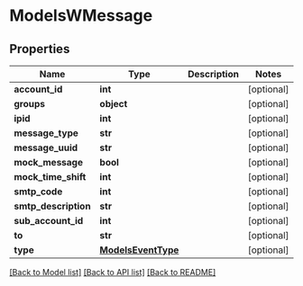 # ModelsWMessage

## Properties
Name | Type | Description | Notes
------------ | ------------- | ------------- | -------------
**account_id** | **int** |  | [optional] 
**groups** | **object** |  | [optional] 
**ipid** | **int** |  | [optional] 
**message_type** | **str** |  | [optional] 
**message_uuid** | **str** |  | [optional] 
**mock_message** | **bool** |  | [optional] 
**mock_time_shift** | **int** |  | [optional] 
**smtp_code** | **int** |  | [optional] 
**smtp_description** | **str** |  | [optional] 
**sub_account_id** | **int** |  | [optional] 
**to** | **str** |  | [optional] 
**type** | [**ModelsEventType**](ModelsEventType.md) |  | [optional] 

[[Back to Model list]](../README.md#documentation-for-models) [[Back to API list]](../README.md#documentation-for-api-endpoints) [[Back to README]](../README.md)


